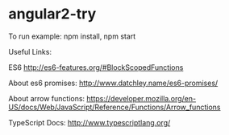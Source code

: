 # angular2-try

To run example:
npm install, npm start


Useful Links:

ES6
http://es6-features.org/#BlockScopedFunctions

About es6 promises:
http://www.datchley.name/es6-promises/

About arrow functions:
https://developer.mozilla.org/en-US/docs/Web/JavaScript/Reference/Functions/Arrow_functions

TypeScript Docs:
http://www.typescriptlang.org/
